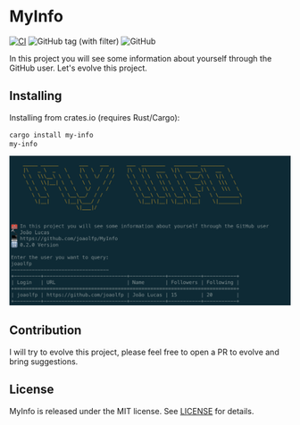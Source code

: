 # MyInfo
[![CI](https://github.com/joaolfp/MyInfo/actions/workflows/CI.yml/badge.svg)](https://github.com/joaolfp/MyInfo/actions/workflows/CI.yml)
![GitHub tag (with filter)](https://img.shields.io/github/v/tag/joaolfp/MyInfo)
![GitHub](https://img.shields.io/github/license/joaolfp/MyInfo)

In this project you will see some information about yourself through the GitHub user. Let's evolve this project.

## Installing
Installing from crates.io (requires Rust/Cargo):

```shell
cargo install my-info
my-info
```

<img src="https://github.com/joaolfp/MyInfo/blob/main/images/example.png">

## Contribution

I will try to evolve this project, please feel free to open a PR to evolve and bring suggestions.

## License
MyInfo is released under the MIT license. See [LICENSE](https://github.com/joaolfp/MyInfo/blob/main/LICENSE) for details.

